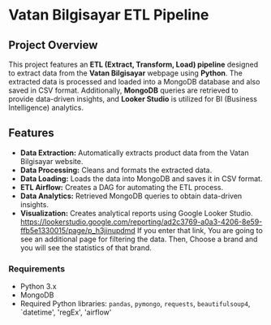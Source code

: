 # Vatan Bilgisayar ETL Pipeline

## Project Overview

This project features an **ETL (Extract, Transform, Load) pipeline** designed to extract data from the **Vatan Bilgisayar** webpage using **Python**. The extracted data is processed and loaded into a MongoDB database and also saved in CSV format. Additionally, **MongoDB** queries are retrieved to provide data-driven insights, and **Looker Studio** is utilized for BI (Business Intelligence) analytics.

## Features

- **Data Extraction:** Automatically extracts product data from the Vatan Bilgisayar website.
- **Data Processing:** Cleans and formats the extracted data.
- **Data Loading:** Loads the data into MongoDB and saves it in CSV format.
- **ETL Airflow:** Creates a DAG for automating the ETL process.
- **Data Analytics:** Retrieved MongoDB queries to obtain data-driven insights.
- **Visualization:** Creates analytical reports using Google Looker Studio. https://lookerstudio.google.com/reporting/ad2c3769-a0a3-4206-8e59-ffb5e1330015/page/p_h3jinupdmd If you enter that link, You are going to see an additional page for filtering the data. Then, Choose a brand and you will see the statistics of that brand. 

### Requirements

- Python 3.x
- MongoDB
- Required Python libraries: `pandas`, `pymongo`, `requests`, `beautifulsoup4`, `datetime', 'regEx', 'airflow'
